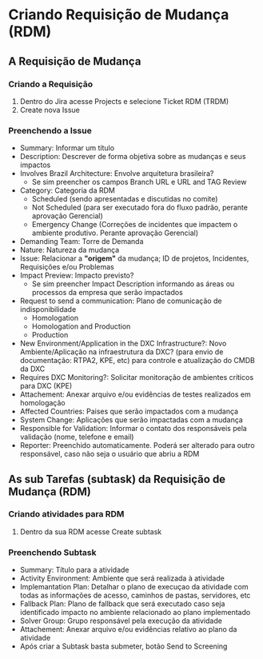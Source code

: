 # Criando Requisição de Mudança (RDM)

## A Requisição de Mudança

### Criando a Requisição

1. Dentro do Jira acesse Projects e selecione Ticket RDM (TRDM)
2. Create nova Issue

### Preenchendo a Issue

- Summary: Informar um título
- Description: Descrever de forma objetiva sobre as mudanças e seus impactos
- Involves Brazil Architecture: Envolve arquitetura brasileira?
  - Se sim preencher os campos Branch URL e URL and TAG Review
- Category: Categoria da RDM
  - Scheduled (sendo apresentadas e discutidas no comite)
  - Not Scheduled (para ser executado fora do fluxo padrão, perante aprovação Gerencial)
  - Emergency Change (Correções de incidentes que impactem o ambiente produtivo. Perante aprovação Gerencial)
- Demanding Team: Torre de Demanda
- Nature: Natureza da mudança
- Issue: Relacionar a **"origem"** da mudança; ID de projetos, Incidentes, Requisições e/ou Problemas
- Impact Preview: Impacto previsto?
  - Se sim preencher Impact Description informando as áreas ou processos da empresa que serão impactados
- Request to send a communication: Plano de comunicação de indisponibilidade
  - Homologation
  - Homologation and Production
  - Production
- New Environment/Application in the DXC Infrastructure?: Novo Ambiente/Aplicação na infraestrutura da DXC? (para envio de documentação: RTPA2, KPE, etc) para controle e atualização do CMDB da DXC
- Requires DXC Monitoring?: Solicitar monitoração de ambientes críticos para DXC (KPE)
- Attachement: Anexar arquivo e/ou evidências de testes realizados em homologação
- Affected Countries: Paises que serão impactados com a mudança
- System Change: Aplicações que serão impactadas com a mudança
- Responsible for Validation: Informar o contato dos responsáveis pela validação (nome, telefone e email)
- Reporter: Preenchido automaticamente. Poderá ser alterado para outro responsável, caso não seja o usuário que abriu a RDM

## As sub Tarefas (subtask) da Requisição de Mudança (RDM)

### Criando atividades para RDM

1. Dentro da sua RDM acesse Create subtask

### Preenchendo Subtask

- Summary: Título para a atividade
- Activity Environment: Ambiente que será realizada à atividade
- Implemantation Plan: Detalhar o plano de execuçao da atividade com todas as informações de acesso, caminhos de pastas, servidores, etc
- Fallback Plan: Plano de fallback que será executado caso seja identificado impacto no ambiente relacionado ao plano implementado
- Solver Group: Grupo responsável pela execução da atividade
- Attachement: Anexar arquivo e/ou evidências relativo ao plano da atividade
- Após criar a Subtask basta submeter, botão Send to Screening
